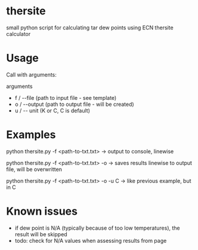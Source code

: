 # thersite
small python script for calculating tar dew points using ECN thersite calculator

# Usage

Call with arguments:

arguments
 - f / --file	(path to input file - see template)
 - o / --output	(path to output file - will be created)
 - u / -- unit	(K or C, C is default)


# Examples

python thersite.py -f <path-to-txt.txt>
 -> output to console, linewise

python thersite.py -f <path-to-txt.txt> -o <path-to-output>
 -> saves results linewise to output file, will be overwritten

python thersite.py -f <path-to-txt.txt> -o <path-to-output> -u C
-> like previous example, but in C
  
# Known issues
- if dew point is N/A (typically because of too low temperatures), the result will be skipped
- todo: check for N/A values when assessing results from page

